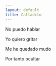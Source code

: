 ```yaml
---
layout: default
title: Calladito
---
```




No puedo hablar

Yo quiero gritar

Me he quedado mudo

Por tanto ocultar

